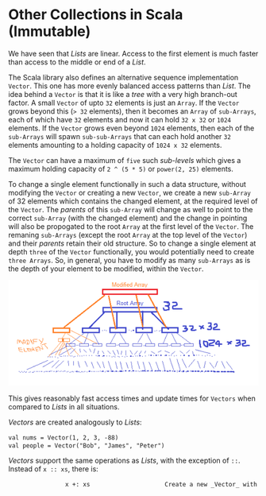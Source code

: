 # Other Collections in Scala (Immutable)

We have seen that _Lists_ are linear. Access to the first element is much faster than access to the middle or end of a _List_. 

The Scala library also defines an alternative sequence implementation `Vector`. This one has more evenly balanced access patterns than _List_. The idea behind a `Vector` is that it is like a _tree_ with a very high branch-out factor. A small `Vector` of upto `32` elements is just an `Array`. If the `Vector` grows beyond this (`> 32` elements), then it becomes an `Array` of `sub-Arrays`, each of which have `32` elements and now it can hold `32 x 32` or `1024` elements. If the `Vector` grows even beyond `1024` elements, then each of the `sub-Arrays` will spawn `sub-sub-Arrays` that can each hold another `32` elements amounting to a holding capacity of `1024 x 32` elements.

The `Vector` can have a maximum of `five` such _sub-levels_ which gives a maximum holding capacity of `2 ^ (5 * 5)` or `power(2, 25)` elements.

To change a single element functionally in such a data structure, without modifying the `Vector` or creating a new `Vector`, we create a new `sub-Array` of 32 elements which contains the changed element, at the required level of the `Vector`. The _parents_ of this `sub-Array` will change as well to point to the correct `sub-Array` (with the changed element) and the change in pointing will also be propogated to the root `Array` at the first level of the `Vector`. The remaning `sub-Arrays` (except the root `Array` at the top level of the `Vector`) and their _parents_ retain their old structure. So to change a single element at depth `three` of the `Vector` functionally, you would potentially need to create `three Arrays`. So, in general, you have to modify as many `sub-Arrays` as is the depth of your element to be modified, within the `Vector`. 

![](vector.png)

This gives reasonably fast access times and update times for `Vectors` when compared to _Lists_ in all situations.


_Vectors_ are created analogously to _Lists_:
```
val nums = Vector(1, 2, 3, -88)
val people = Vector("Bob", "James", "Peter")
```

_Vectors_ support the same operations as _Lists_, with the exception of `::`. Instead of `x :: xs`, there is:
                    
                    x +: xs                     Create a new _Vector_ with 